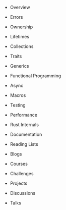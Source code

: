 
- Overview
- Errors
- Ownership 
- Lifetimes
- Collections
- Traits
- Generics
- Functional Programming
- Async
- Macros
- Testing
- Performance
- Rust Internals

- Documentation
- Reading Lists
- Blogs
- Courses
- Challenges
- Projects
- Discussions
- Talks
